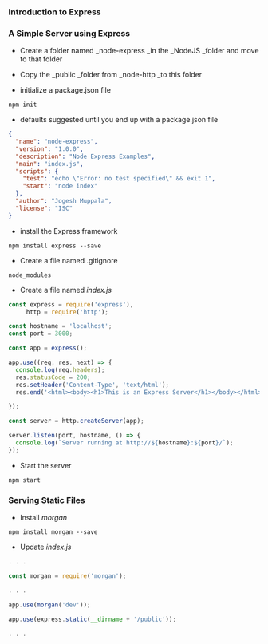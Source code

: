 ### Introduction to Express

### A Simple Server using Express

* Create a folder named \_node-express \_in the \_NodeJS \_folder and move to that folder

* Copy the \_public \_folder from \_node-http \_to this folder

* initialize a package.json file

```
npm init
```

* defaults suggested until you end up with a package.json file

```json
{
  "name": "node-express",
  "version": "1.0.0",
  "description": "Node Express Examples",
  "main": "index.js",
  "scripts": {
    "test": "echo \"Error: no test specified\" && exit 1",
    "start": "node index"
  },
  "author": "Jogesh Muppala",
  "license": "ISC"
}

```

* install the Express framework

```
npm install express --save
```

* Create a file named .gitignore

```
node_modules
```

* Create a file named _index.js_

```js
const express = require('express'),
     http = require('http');

const hostname = 'localhost';
const port = 3000;

const app = express();

app.use((req, res, next) => {
  console.log(req.headers);
  res.statusCode = 200;
  res.setHeader('Content-Type', 'text/html');
  res.end('<html><body><h1>This is an Express Server</h1></body></html>');

});

const server = http.createServer(app);

server.listen(port, hostname, () => {
  console.log(`Server running at http://${hostname}:${port}/`);
});
```

* Start the server

```
npm start
```

### Serving Static Files

* Install _morgan_

```
npm install morgan --save
```

* Update _index.js_

```js
. . .

const morgan = require('morgan');

. . .

app.use(morgan('dev'));

app.use(express.static(__dirname + '/public'));

. . .
```



